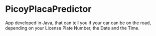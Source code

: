 # PicoyPlacaPredictor

App developed in Java, that can tell you if your car can be on the road,
depending on your License Plate Number, the Date and the Time.
